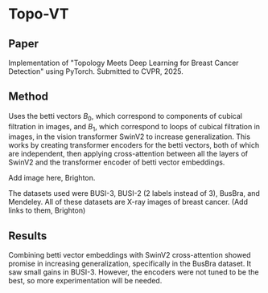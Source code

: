 # Topo-VT

## Paper
Implementation of "Topology Meets Deep Learning for Breast Cancer Detection" using PyTorch. Submitted to CVPR, 2025.

## Method
Uses the betti vectors $B_0$, which correspond to components of cubical filtration in images, and $B_1$, which correspond to loops of cubical filtration in images, in the vision transformer SwinV2 to increase generalization. This works by creating transformer encoders for the betti vectors, both of which are independent, then applying cross-attention between all the layers of SwinV2 and the transformer encoder of betti vector embeddings. 

Add image here, Brighton.

The datasets used were BUSI-3, BUSI-2 (2 labels instead of 3), BusBra, and Mendeley. All of these datasets are X-ray images of breast cancer. (Add links to them, Brighton)

## Results
Combining betti vector embeddings with SwinV2 cross-attention showed promise in increasing generalization, specifically in the BusBra dataset. It saw small gains in BUSI-3. However, the encoders were not tuned to be the best, so more experimentation will be needed.
